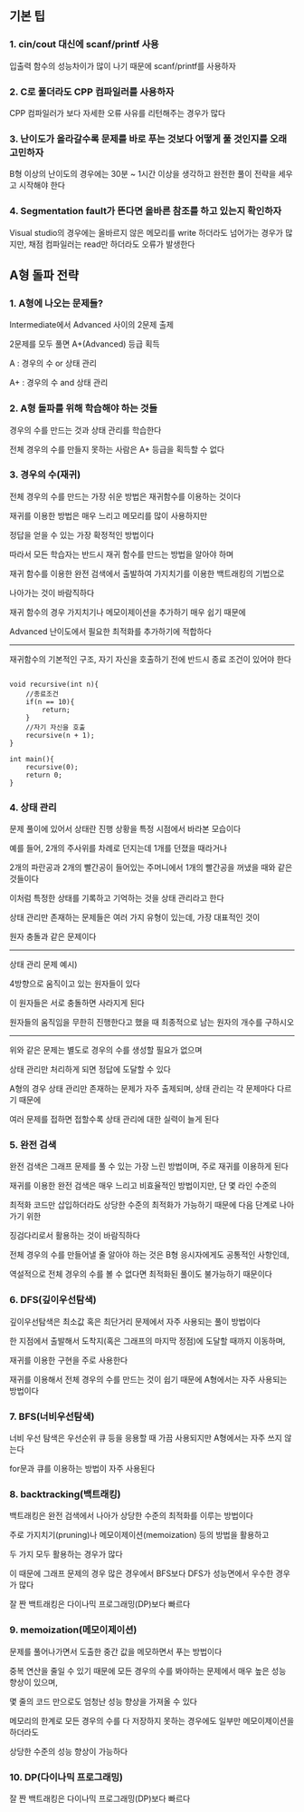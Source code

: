 ## 기본 팁 

### 1. cin/cout 대신에 scanf/printf 사용

입출력 함수의 성능차이가 많이 나기 때문에 scanf/printf를 사용하자


### 2. C로 풀더라도 CPP 컴파일러를 사용하자

CPP 컴파일러가 보다 자세한 오류 사유를 리턴해주는 경우가 많다


### 3. 난이도가 올라갈수록 문제를 바로 푸는 것보다 어떻게 풀 것인지를 오래 고민하자

B형 이상의 난이도의 경우에는 30분 ~ 1시간 이상을 생각하고 완전한 풀이 전략을 세우고 시작해야 한다


### 4. Segmentation fault가 뜬다면 올바른 참조를 하고 있는지 확인하자

Visual studio의 경우에는 올바르지 않은 메모리를 write 하더라도 넘어가는 경우가 많지만, 채점 컴파일러는 read만 하더라도 오류가 발생한다



## A형 돌파 전략

### 1. A형에 나오는 문제들?

Intermediate에서 Advanced 사이의 2문제 출제

2문제를 모두 풀면 A+(Advanced) 등급 획득

A : 경우의 수 or 상태 관리

A+ : 경우의 수 and 상태 관리


### 2. A형 돌파를 위해 학습해야 하는 것들

경우의 수를 만드는 것과 상태 관리를 학습한다

전체 경우의 수를 만들지 못하는 사람은 A+ 등급을 획득할 수 없다 


### 3. 경우의 수(재귀)

전체 경우의 수를 만드는 가장 쉬운 방법은 재귀함수를 이용하는 것이다

재귀를 이용한 방법은 매우 느리고 메모리를 많이 사용하지만

정답을 얻을 수 있는 가장 확정적인 방법이다

따라서 모든 학습자는 반드시 재귀 함수를 만드는 방법을 알아야 하며

재귀 함수를 이용한 완전 검색에서 출발하여 가지치기를 이용한 백트래킹의 기법으로

나아가는 것이 바람직하다

재귀 함수의 경우 가지치기나 메모이제이션을 추가하기 매우 쉽기 때문에

Advanced 난이도에서 필요한 최적화를 추가하기에 적합하다

***

재귀함수의 기본적인 구조, 자기 자신을 호출하기 전에 반드시 종료 조건이 있어야 한다

<pre><code>
void recursive(int n){
    //종료조건
    if(n == 10){
        return;
    }
    //자기 자신을 호출
    recursive(n + 1);
}

int main(){
    recursive(0);
    return 0;
}
</code></pre>


### 4. 상태 관리

문제 풀이에 있어서 상태란 진행 상황을 특정 시점에서 바라본 모습이다

예를 들어, 2개의 주사위를 차례로 던지는데 1개를 던졌을 때라거나

2개의 파란공과 2개의 빨간공이 들어있는 주머니에서 1개의 빨간공을 꺼냈을 때와 같은 것들이다

이처럼 특정한 상태를 기록하고 기억하는 것을 상태 관리라고 한다

상태 관리만 존재하는 문제들은 여러 가지 유형이 있는데, 가장 대표적인 것이

원자 충돌과 같은 문제이다

***
상태 관리 문제 예시)

4방향으로 움직이고 있는 원자들이 있다

이 원자들은 서로 충돌하면 사라지게 된다

원자들의 움직임을 무한히 진행한다고 했을 때 최종적으로 남는 원자의 개수를 구하시오
***

위와 같은 문제는 별도로 경우의 수를 생성할 필요가 없으며

상태 관리만 처리하게 되면 정답에 도달할 수 있다

A형의 경우 상태 관리만 존재하는 문제가 자주 출제되며, 상태 관리는 각 문제마다 다르기 때문에 

여러 문제를 접하면 접할수록 상태 관리에 대한 실력이 늘게 된다


### 5. 완전 검색

완전 검색은 그래프 문제를 풀 수 있는 가장 느린 방법이며, 주로 재귀를 이용하게 된다

재귀를 이용한 완전 검색은 매우 느리고 비효율적인 방법이지만, 단 몇 라인 수준의

최적화 코드만 삽입하더라도 상당한 수준의 최적화가 가능하기 때문에 다음 단계로 나아가기 위한

징검다리로서 활용하는 것이 바람직하다

전체 경우의 수를 만들어낼 줄 알아야 하는 것은 B형 응시자에게도 공통적인 사항인데,

역설적으로 전체 경우의 수를 볼 수 없다면 최적화된 풀이도 불가능하기 때문이다


### 6. DFS(깊이우선탐색)

깊이우선탐색은 최소값 혹은 최단거리 문제에서 자주 사용되는 풀이 방법이다

한 지점에서 출발해서 도착지(혹은 그래프의 마지막 정점)에 도달할 때까지 이동하며,

재귀를 이용한 구현을 주로 사용한다

재귀를 이용해서 전체 경우의 수를 만드는 것이 쉽기 때문에 A형에서는 자주 사용되는 방법이다


### 7. BFS(너비우선탐색)

너비 우선 탐색은 우선순위 큐 등을 응용할 때 가끔 사용되지만 A형에서는 자주 쓰지 않는다

for문과 큐를 이용하는 방법이 자주 사용된다


### 8. backtracking(백트래킹)

백트래킹은 완전 검색에서 나아가 상당한 수준의 최적화를 이루는 방법이다

주로 가지치기(pruning)나 메모이제이션(memoization) 등의 방법을 활용하고

두 가지 모두 활용하는 경우가 많다

이 때문에 그래프 문제의 경우 많은 경우에서 BFS보다 DFS가 성능면에서 우수한 경우가 많다

잘 짠 백트래킹은 다이나믹 프로그래밍(DP)보다 빠르다


### 9. memoization(메모이제이션)

문제를 풀어나가면서 도출한 중간 값을 메모하면서 푸는 방법이다

중복 연산을 줄일 수 있기 때문에 모든 경우의 수를 봐야하는 문제에서 매우 높은 성능 향상이 있으며,

몇 줄의 코드 만으로도 엄청난 성능 향상을 가져올 수 있다

메모리의 한계로 모든 경우의 수를 다 저장하지 못하는 경우에도 일부만 메모이제이션을 하더라도

상당한 수준의 성능 향상이 가능하다


### 10. DP(다이나믹 프로그래밍)

잘 짠 백트래킹은 다이나믹 프로그래밍(DP)보다 빠르다


